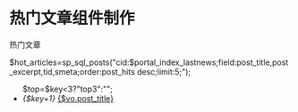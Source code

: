 # 热门文章组件制作

热门文章

<php>$hot_articles=sp_sql_posts("cid:$portal_index_lastnews;field:post_title,post_excerpt,tid,smeta;order:post_hits desc;limit:5;"); </php>
<ul class="unstyled">
 <foreach name="hot_articles" item="vo">
  <php>$top=$key<3?"top3":"";</php>
  <li class="{$top}">
      <i>{$key+1}</i>
      <a title="{$vo.post_title}" href="{:leuu('article/index',array('id'=>$vo['tid']))}">{$vo.post_title}</a></li>
 </foreach>
</ul>

